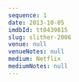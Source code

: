```yaml
---
sequence: 1
date: 2013-10-05
imdbId: tt0439815
slug: slither-2006
venue: null
venueNotes: null
medium: Netflix
mediumNotes: null
---
```


